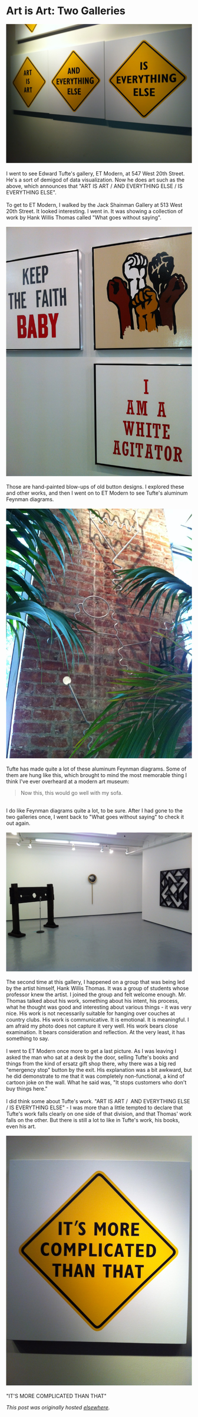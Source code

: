 # Art is Art: Two Galleries

<div>
<div class="separator"><a href="photo+5.JPG" imageanchor="1"><img border="0" src="photo+5.JPG"></a></div>
<br>I went to see Edward Tufte's gallery, ET Modern, at 547 West 20th Street. He's a sort of demigod of data visualization. Now he does art such as the above, which announces that "ART IS ART / AND EVERYTHING ELSE / IS EVERYTHING ELSE".<br><br>To get to ET Modern, I walked by the Jack Shainman Gallery at 513 West 20th Street.&#160;It looked interesting.&#160;I went in. It was showing a collection of work by Hank Willis Thomas called "What goes without saying".<br><br><div class="separator"><a href="photo+4.JPG" imageanchor="1"><img border="0" src="photo+4.JPG"></a></div>
<br>Those are hand-painted blow-ups of old button designs. I explored these and other works, and then I went on to ET Modern to see Tufte's aluminum Feynman diagrams.<br><br><div class="separator"><a href="photo+2.JPG" imageanchor="1"><img border="0" src="photo+2.JPG"></a></div>
<br>Tufte has made quite a lot of these aluminum Feynman diagrams. Some of them are hung like this, which brought to mind the most memorable thing I think I've ever overheard at a modern art museum:<br><blockquote class="tr_bq">Now this, this would go well with my sofa.</blockquote>
<br>I do like Feynman diagrams quite a lot, to be sure. After I had gone to the two galleries once, I went back to "What goes without saying" to check it out again.<br><br><div class="separator"><a href="photo+3.JPG" imageanchor="1"><img border="0" src="photo+3.JPG"></a></div>
<br>The second time at this gallery, I happened on a group that was being led by the artist himself, Hank Willis Thomas. It was a group of students whose professor knew the artist. I joined the group and felt welcome enough. Mr. Thomas talked about his work, something about his intent, his process, what he thought was good and interesting about various things - it was very nice. His work is not necessarily suitable for hanging over couches at country clubs. His work is communicative. It is emotional. It is meaningful. I am afraid my photo does not capture it very well. His work bears close examination. It bears consideration and reflection. At the very least, it has something to say.<br><br>I went to ET Modern once more to get a last picture. As I was leaving I asked the man who sat at a desk by the door, selling Tufte's books and things from the kind of ersatz gift shop there, why there was a big red "emergency stop" button by the exit. His explanation was a bit awkward, but he did demonstrate to me that it was completely non-functional, a kind of cartoon joke on the wall. What he said was, "It stops customers who don't buy things here."<br><br>I did think some about Tufte's work. "ART IS ART / &#160;AND EVERYTHING ELSE / IS EVERYTHING ELSE" - I was more than a little tempted to declare that Tufte's work falls clearly on one side of that division, and that Thomas' work falls on the other. But there is still a lot to like in Tufte's work, his books, even his art.<br><br><div class="separator"><a href="photo+1.JPG" imageanchor="1"><img border="0" src="photo+1.JPG"></a></div>
<br>"IT'S MORE COMPLICATED THAN THAT"</div>


*This post was originally hosted [elsewhere](http://planspace.blogspot.com/2012/11/art-is-art-two-galleries.html).*
